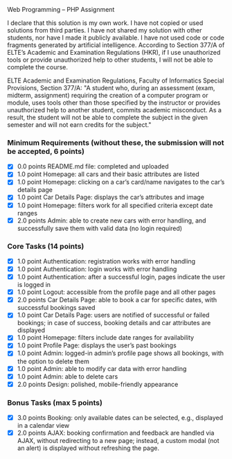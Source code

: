 <Abaidullah Asif> 
<ZLWD2B>
Web Programming – PHP Assignment

I declare that this solution is my own work. I have not copied or used solutions from third parties. I have not shared my solution with other students, nor have I made it publicly available. I have not used code or code fragments generated by artificial intelligence. According to Section 377/A of ELTE’s Academic and Examination Regulations (HKR), if I use unauthorized tools or provide unauthorized help to other students, I will not be able to complete the course.

ELTE Academic and Examination Regulations, Faculty of Informatics Special Provisions, Section 377/A: "A student who, during an assessment (exam, midterm, assignment) requiring the creation of a computer program or module, uses tools other than those specified by the instructor or provides unauthorized help to another student, commits academic misconduct. As a result, the student will not be able to complete the subject in the given semester and will not earn credits for the subject."

### Minimum Requirements (without these, the submission will not be accepted, 6 points) 
- [X] 0.0 points README.md file: completed and uploaded 
- [X] 1.0 point Homepage: all cars and their basic attributes are listed 
- [x] 1.0 point Homepage: clicking on a car’s card/name navigates to the car’s details page 
- [X] 1.0 point Car Details Page: displays the car’s attributes and image 
- [X] 1.0 point Homepage: filters work for all specified criteria except date ranges 
- [X] 2.0 points Admin: able to create new cars with error handling, and successfully save them with valid data (no login required) 

### Core Tasks (14 points) 
- [X] 1.0 point Authentication: registration works with error handling 
- [X] 1.0 point Authentication: login works with error handling 
- [X] 1.0 point Authentication: after a successful login, pages indicate the user is logged in 
- [X] 1.0 point Logout: accessible from the profile page and all other pages 
- [X] 2.0 points Car Details Page: able to book a car for specific dates, with successful bookings saved 
- [X] 1.0 point Car Details Page: users are notified of successful or failed bookings; in case of success, booking details and car attributes are displayed 
- [X] 1.0 point Homepage: filters include date ranges for availability 
- [X] 1.0 point Profile Page: displays the user’s past bookings 
- [X] 1.0 point Admin: logged-in admin’s profile page shows all bookings, with the option to delete them 
- [X] 1.0 point Admin: able to modify car data with error handling 
- [X] 1.0 point Admin: able to delete cars 
- [X] 2.0 points Design: polished, mobile-friendly appearance 

### Bonus Tasks (max 5 points) 
- [X] 3.0 points Booking: only available dates can be selected, e.g., displayed in a calendar view 
- [X] 2.0 points AJAX: booking confirmation and feedback are handled via AJAX, without redirecting to a new page; instead, a custom modal (not an alert) is displayed without refreshing the page.